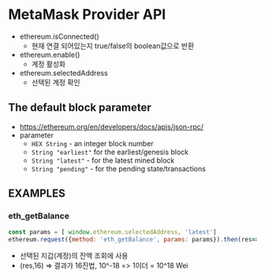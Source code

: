# MetaMask Provider API

- ethereum.isConnected()
  - 현재 연결 되어있는지 true/false의 boolean값으로 반환
- ethereum.enable()
  - 계정 활성화
- ethereum.selectedAddress
  - 선택된 계정 확인



## The default block parameter

- https://ethereum.org/en/developers/docs/apis/json-rpc/
- parameter
  - `HEX String` - an integer block number
  - `String "earliest"` for the earliest/genesis block
  - `String "latest"` - for the latest mined block
  - `String "pending"` - for the pending state/transactions

## EXAMPLES

### eth_getBalance

```javascript
const params = [ window.ethereum.selectedAddress, 'latest']
ethereum.request({method: 'eth_getBalance', params: params}).then(res=>console.log((res,16)*(10**-18)))
```

- 선택된 지갑(계정)의 잔액 조회에 사용
- (res,16) => 결과가 16진법, 10^-18 => 1이더 = 10^18 Wei  